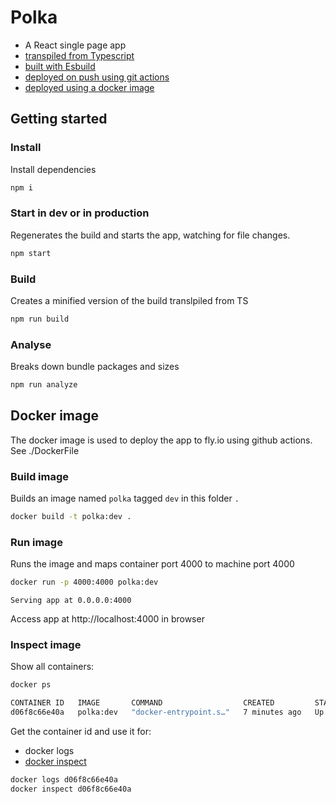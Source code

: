 # Polka

- A React single page app
- [transpiled from Typescript](https://eisenbergeffect.medium.com/an-esbuild-setup-for-typescript-3b24852479fe)
- [built with Esbuild](https://eisenbergeffect.medium.com/an-esbuild-setup-for-typescript-3b24852479fe)
- [deployed on push using git actions](https://fly.io/docs/launch/continuous-deployment-with-github-actions/)
- [deployed using a docker image](https://www.youtube.com/watch?v=dfTco9hmXEM)

## Getting started

### Install

Install dependencies

```sh
npm i
```

### Start in dev or in production

Regenerates the build and starts the app, watching for file changes.

```sh
npm start
```

### Build

Creates a minified version of the build translpiled from TS

```sh
npm run build
```

### Analyse

Breaks down bundle packages and sizes

```sh
npm run analyze
```

## Docker image

The docker image is used to deploy the app to fly.io using github actions.
See ./DockerFile

### Build image

Builds an image named `polka` tagged `dev` in this folder `.`

```sh
docker build -t polka:dev .
```

### Run image

Runs the image and maps container port 4000 to machine port 4000

```sh
docker run -p 4000:4000 polka:dev
```

`Serving app at 0.0.0.0:4000`

Access app at http://localhost:4000 in browser

### Inspect image

Show all containers:

```sh
docker ps

CONTAINER ID   IMAGE       COMMAND                  CREATED         STATUS         PORTS                    NAMES
d06f8c66e40a   polka:dev   "docker-entrypoint.s…"   7 minutes ago   Up 2 minutes   0.0.0.0:4000->4000/tcp   fervent_hertz
```

Get the container id and use it for:

- docker logs
- [docker inspect](https://docs.docker.com/reference/cli/docker/inspect/)

```sh
docker logs d06f8c66e40a
docker inspect d06f8c66e40a
```
